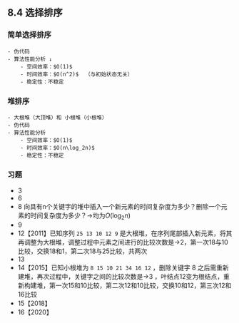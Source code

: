 ## 8.4 选择排序
### 简单选择排序
    - 伪代码
    - 算法性能分析 ↓ 
        - 空间效率：$O(1)$
        - 时间效率：$O(n^2)$  （与初始状态无关）
        - 稳定性：不稳定
### 堆排序
    - 大根堆（大顶堆）和 小根堆（小根堆）
    - 伪代码
    - 算法性能分析
        - 空间效率：$O(1)$
        - 时间效率：$O(n\log_2n)$
        - 稳定性：不稳定
### 习题
- 3
- 6
- 8 向具有n个关键字的堆中插入一个新元素的时间复杂度为多少？删除一个元素的时间复杂度为多少？→均为$O(\log_2n)$
- 9
- 12【2011】已知序列 ` 25 13 10 12 9 ` 是大根堆，在序列尾部插入新元素，将其再调整为大根堆，调整过程中元素之间进行的比较次数是→2，第一次18与10比较，交换18和1，第二次18与25比较，共两次
- 13
- 14【2015】已知小根堆为 ` 8 15 10 21 34 16 12 `  ，删除关键字 8 之后需重新建堆，再次过程中，关键字之间的比较次数是→3 ，叶结点12变为根结点，重新构建堆，第一次15和10比较，第二次12和10比较，交换10和12，第三次12和16比较
- 15【2018】
- 16【2020】
